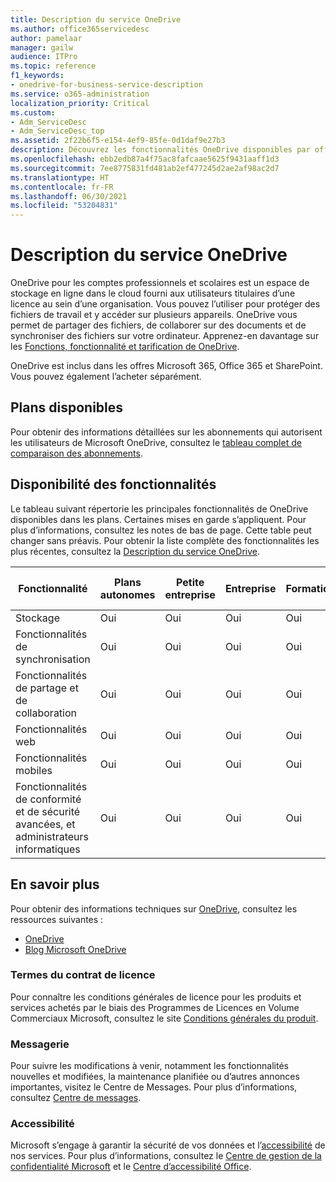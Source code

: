 ```yaml
---
title: Description du service OneDrive
ms.author: office365servicedesc
author: pamelaar
manager: gailw
audience: ITPro
ms.topic: reference
f1_keywords:
- onedrive-for-business-service-description
ms.service: o365-administration
localization_priority: Critical
ms.custom:
- Adm_ServiceDesc
- Adm_ServiceDesc_top
ms.assetid: 2f22b6f5-e154-4ef9-85fe-0d1daf9e27b3
description: Découvrez les fonctionnalités OneDrive disponibles par offre.
ms.openlocfilehash: ebb2edb87a4f75ac8fafcaae5625f9431aaff1d3
ms.sourcegitcommit: 7ee8775831fd481ab2ef477245d2ae2af98ac2d7
ms.translationtype: HT
ms.contentlocale: fr-FR
ms.lasthandoff: 06/30/2021
ms.locfileid: "53204831"
---
```

# <a name="onedrive-service-description"></a>Description du service OneDrive

OneDrive pour les comptes professionnels et scolaires est un espace de stockage en ligne dans le cloud fourni aux utilisateurs titulaires d’une licence au sein d’une organisation. Vous pouvez l’utiliser pour protéger des fichiers de travail et y accéder sur plusieurs appareils. OneDrive vous permet de partager des fichiers, de collaborer sur des documents et de synchroniser des fichiers sur votre ordinateur. Apprenez-en davantage sur les [Fonctions, fonctionnalité et tarification de OneDrive](https://www.microsoft.com/microsoft-365/onedrive/onedrive-for-business).

OneDrive est inclus dans les offres Microsoft 365, Office 365 et SharePoint. Vous pouvez également l’acheter séparément.

## <a name="available-plans"></a>Plans disponibles

Pour obtenir des informations détaillées sur les abonnements qui autorisent les utilisateurs de Microsoft OneDrive, consultez le [tableau complet de comparaison des abonnements](https://go.microsoft.com/fwlink/?linkid=2139145).

## <a name="feature-availability"></a>Disponibilité des fonctionnalités

Le tableau suivant répertorie les principales fonctionnalités de OneDrive disponibles dans les plans. Certaines mises en garde s’appliquent. Pour plus d’informations, consultez les notes de bas de page. Cette table peut changer sans préavis. Pour obtenir la liste complète des fonctionnalités les plus récentes, consultez la [Description du service OneDrive](/office365/servicedescriptions/onedrive-for-business-service-description).

| Fonctionnalité | Plans autonomes | Petite entreprise | Entreprise | Formation | Administration | Organisations à but non lucratif  |
|---------|-------------------|----------------|------------|-----------|------------|-------------|
| Stockage | Oui | Oui | Oui | Oui | Oui | Oui |
| Fonctionnalités de synchronisation | Oui | Oui | Oui | Oui | Oui | Oui |
| Fonctionnalités de partage et de collaboration | Oui | Oui | Oui | Oui | Oui | Oui |
| Fonctionnalités web | Oui | Oui | Oui | Oui | Oui | Oui |
| Fonctionnalités mobiles | Oui | Oui | Oui | Oui | Oui | Oui |
| Fonctionnalités de conformité et de sécurité avancées, et administrateurs informatiques | Oui | Oui | Oui | Oui | Oui | Oui |

## <a name="learn-more"></a>En savoir plus

Pour obtenir des informations techniques sur [OneDrive](https://www.microsoft.com/microsoft-365/onedrive/onedrive-for-business), consultez les ressources suivantes :

- [OneDrive](/onedrive/onedrive)
- [Blog Microsoft OneDrive](https://techcommunity.microsoft.com/t5/microsoft-onedrive-blog/bg-p/OneDriveBlog)

### <a name="licensing-terms"></a>Termes du contrat de licence

Pour connaître les conditions générales de licence pour les produits et services achetés par le biais des Programmes de Licences en Volume Commerciaux Microsoft, consultez le site [Conditions générales du produit](https://www.microsoft.com/licensing/terms/).

### <a name="messaging"></a>Messagerie

Pour suivre les modifications à venir, notamment les fonctionnalités nouvelles et modifiées, la maintenance planifiée ou d’autres annonces importantes, visitez le Centre de Messages. Pour plus d’informations, consultez [Centre de messages](/microsoft-365/admin/manage/message-center).

### <a name="accessibility"></a>Accessibilité

Microsoft s’engage à garantir la sécurité de vos données et l’[accessibilité](https://www.microsoft.com/trust-center/compliance/accessibility) de nos services. Pour plus d’informations, consultez le [Centre de gestion de la confidentialité Microsoft](https://www.microsoft.com/trust-center) et le [Centre d’accessibilité Office](https://support.microsoft.com/office/office-accessibility-center-resources-for-people-with-disabilities-ecab0fcf-d143-4fe8-a2ff-6cd596bddc6d).
